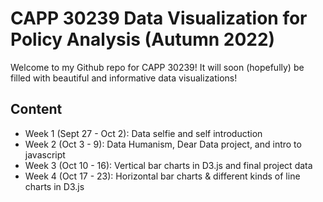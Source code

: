 # CAPP 30239 Data Visualization for Policy Analysis (Autumn 2022)
Welcome to my Github repo for CAPP 30239! It will soon (hopefully) be filled 
with beautiful and informative data visualizations!

## Content
* Week 1 (Sept 27 - Oct 2): Data selfie and self introduction
* Week 2 (Oct 3 - 9): Data Humanism, Dear Data project, and intro to javascript
* Week 3 (Oct 10 - 16): Vertical bar charts in D3.js and final project data
* Week 4 (Oct 17 - 23): Horizontal bar charts & different kinds of line charts in D3.js